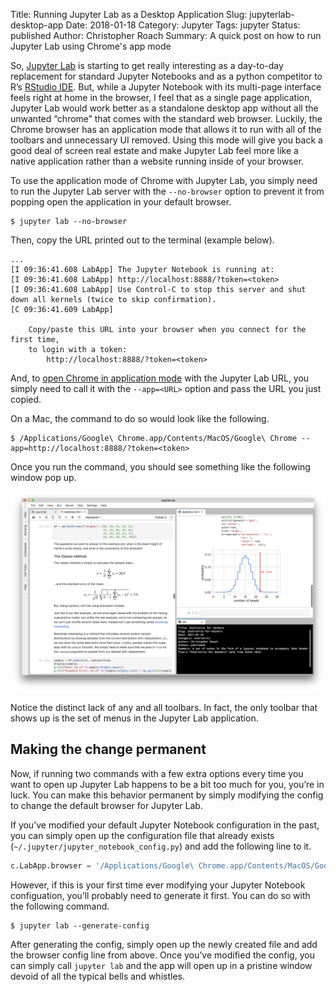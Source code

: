 Title: Running Jupyter Lab as a Desktop Application
Slug: jupyterlab-desktop-app
Date: 2018-01-18
Category: Jupyter
Tags: jupyter
Status: published
Author: Christopher Roach
Summary: A quick post on how to run Jupyter Lab using Chrome's app mode

So, [Jupyter Lab](https://jupyterlab-tutorial.readthedocs.io/en/latest/index.html) is starting to get really interesting as a day-to-day replacement for standard Jupyter Notebooks and as a python competitor to R’s [RStudio IDE](https://www.rstudio.com/products/RStudio/). But, while a Jupyter Notebook with its multi-page interface feels right at home in the browser, I feel that as a single page application, Jupyter Lab would work better as a standalone desktop app without all the unwanted “chrome” that comes with the standard web browser. Luckily, the Chrome browser has an application mode that allows it to run with all of the toolbars and unnecessary UI removed. Using this mode will give you back a good deal of screen real estate and make Jupyter Lab feel more like a native application rather than a website running inside of your browser. 

To use the application mode of Chrome with Jupyter Lab, you simply need to run the Jupyter Lab server with the `--no-browser` option to prevent it from popping open the application in your default browser.

```
$ jupyter lab --no-browser
```

Then, copy the URL printed out to the terminal (example below).

```
...
[I 09:36:41.608 LabApp] The Jupyter Notebook is running at:
[I 09:36:41.608 LabApp] http://localhost:8888/?token=<token>
[I 09:36:41.608 LabApp] Use Control-C to stop this server and shut down all kernels (twice to skip confirmation).
[C 09:36:41.609 LabApp]

    Copy/paste this URL into your browser when you connect for the first time,
    to login with a token:
        http://localhost:8888/?token=<token>
```

And, to [open Chrome in application mode](https://stackoverflow.com/questions/16124877/how-do-you-hide-the-address-bar-in-google-chrome-for-chrome-apps) with the Jupyter Lab URL, you simply need to call it with the `--app=<URL>` option and pass the URL you just copied. 

On a Mac, the command to do so would look like the following.

```
$ /Applications/Google\ Chrome.app/Contents/MacOS/Google\ Chrome --app=http://localhost:8888/?token=<token>
```

Once you run the command, you should see something like the following window pop up.

![Jupyter Lab Running in App Mode](/images/jupyterlab_desktop_app/jupyterlab_app_mode.png)

Notice the distinct lack of any and all toolbars. In fact, the only toolbar that shows up is the set of menus in the Jupyter Lab application.

## Making the change permanent

Now, if running two commands with a few extra options every time you want to open up Jupyter Lab happens to be a bit too much for you, you’re in luck. You can make this behavior permanent by simply modifying the config to change the default browser for Jupyter Lab.

If you’ve modified your default Jupyter Notebook configuration in the past, you can simply open up the configuration file that already exists (`~/.jupyter/jupyter_notebook_config.py`) and add the following line to it.

```python
c.LabApp.browser = '/Applications/Google\ Chrome.app/Contents/MacOS/Google\ Chrome --app=%s'
```

However, if this is your first time ever modifying your Jupyter Notebook configuation, you’ll probably need to generate it first. You can do so with the following command.

```
$ jupyter lab --generate-config
```

After generating the config, simply open up the newly created file and add the browser config line from above. Once you’ve modified the config, you can simply call `jupyter lab` and the app will open up in a pristine window devoid of all the typical bells and whistles.